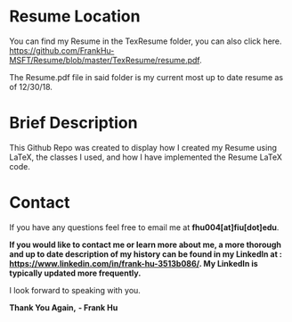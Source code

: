 # Resume Location
You can find my Resume in the TexResume folder, you can also click here. https://github.com/FrankHu-MSFT/Resume/blob/master/TexResume/resume.pdf.

The Resume.pdf file in said folder is my current most up to date resume as of 12/30/18.

# Brief Description
This Github Repo was created to display how I created my Resume using LaTeX, the classes I used, and how I have implemented the Resume LaTeX code.

# Contact
If you have any questions feel free to email me at **fhu004[at]fiu[dot]edu**.

**If you would like to contact me or learn more about me, a more thorough and up to date description of my history can be found in my LinkedIn at : https://www.linkedin.com/in/frank-hu-3513b086/. My LinkedIn is typically updated more frequently.**

I look forward to speaking with you.

**Thank You Again,** 
**- Frank Hu**

